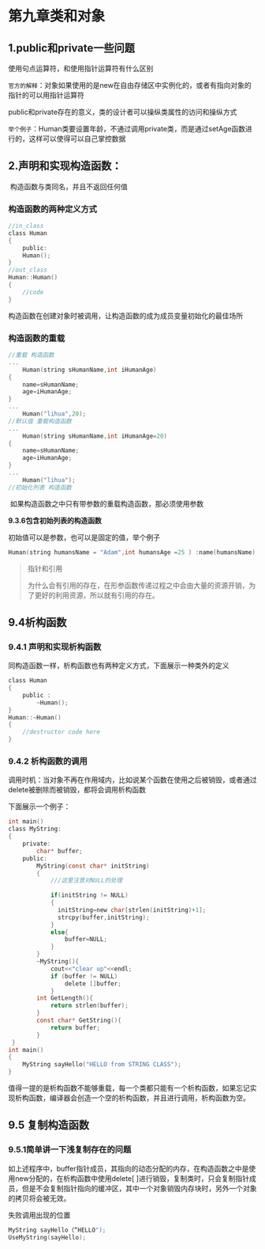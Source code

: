 # 第九章类和对象

## 1.public和private一些问题

使用句点运算符，和使用指针运算符有什么区别

​	`官方的解释`：对象如果使用的是new在自由存储区中实例化的，或者有指向对象的指针的可以用指针运算符

public和private存在的意义，类的设计者可以操纵类属性的访问和操纵方式

​	`举个例子`：Human类要设置年龄，不通过调用private类，而是通过setAge函数进行的，这样可以使得可以自己掌控数据

## 2.声明和实现构造函数：

​	构造函数与类同名，并且不返回任何值

### 构造函数的两种定义方式

```c
//in_class
class Human
{
    public:
    Human();
}
//out_class
Human::Human()
{
    //code
}
```

构造函数在创建对象时被调用，让构造函数的成为成员变量初始化的最佳场所

### 构造函数的重载

```c
//重载 构造函数
...
    Human(string sHumanName,int iHumanAge)
{
    name=sHumanName;
    age=iHumanAge;
}
...
    Human("lihua",20);
//默认值 重载构造函数
...
    Human(string sHumanName,int iHumanAge=20)
{
    name=sHumanName;
    age=iHumanAge;
}
...
    Human("lihua");
//初始化列表 构造函数
```

​	如果构造函数之中只有带参数的重载构造函数，那必须使用参数

**9.3.6包含初始列表的构造函数**

初始值可以是参数，也可以是固定的值，举个例子

```c
Human(string humansName = "Adam",int humansAge =25 ) :name(humansName),age(humansAge)
```

> 指针和引用
>
> 为什么会有引用的存在，在形参函数传递过程之中会由大量的资源开销，为了更好的利用资源，所以就有引用的存在。

## 9.4析构函数

### 9.4.1 声明和实现析构函数

同构造函数一样，析构函数也有两种定义方式，下面展示一种类外的定义

```c
class Human
{
	public : 
		~Human();
}
Human::~Human()
{
	//destructor code here
}
```

### 9.4.2 析构函数的调用

调用时机：当对象不再在作用域内，比如说某个函数在使用之后被销毁，或者通过delete被删除而被销毁，都将会调用析构函数

下面展示一个例子：

```c
int main()
class MyString:
{
    private:
    	char* buffer;
	public:
    	MyString(const char* initString)
        {
            ///这里注意对NULL的处理
 
            if(initString != NULL)
            {
              initString=new char[strlen(initString)+1];  
              strcpy(buffer,initString);  
            } 
            else{
                buffer=NULL;
            }
        }
        ~MyString(){
            cout<<"clear up"<<endl;
            if (buffer != NULL)
                delete []buffer;
            }
    	int GetLength(){
            return strlen(buffer);
        }
        const char* GetString(){
            return buffer;
        }
 }
int main()
{
    MyString sayHello("HELLO from STRING CLASS");
}
```

值得一提的是析构函数不能够重载，每一个类都只能有一个析构函数，如果忘记实现析构函数，编译器会创造一个空的析构函数，并且进行调用，析构函数为空。

## 9.5 复制构造函数

### 9.5.1简单讲一下浅复制存在的问题

如上述程序中，buffer指针成员，其指向的动态分配的内存，在构造函数之中是使用new分配的，在析构函数中使用delete[ ]进行销毁，复制类时，只会复制指针成员，但是不会复制指针指向的缓冲区，其中一个对象销毁内存块时，另外一个对象的拷贝将会被无效。

失败调用出现的位置

```c
MyString sayHello（“HELLO");
UseMyString(sayHello);
```

